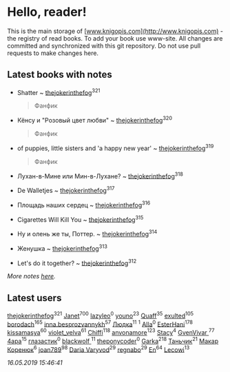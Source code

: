 # Hello, reader!
This is the main storage of [www.knigopis.com](http://www.knigopis.com) - the registry of read books.
To add your book use www-site. All changes are committed and synchronized with this git repository.
Do not use pull requests to make changes here.


## Latest books with notes
* Shatter ~ [thejokerinthefog](users/317/317244423-vkontakte)<sup>321</sup>
    > Фанфик

* Кёнсу и "Розовый цвет любви" ~ [thejokerinthefog](users/317/317244423-vkontakte)<sup>320</sup>
    > Фанфик

* of puppies, little sisters and 'a happy new year' ~ [thejokerinthefog](users/317/317244423-vkontakte)<sup>319</sup>
    > Фанфик

* Лухан-в-Мине или Мин-в-Лухане? ~ [thejokerinthefog](users/317/317244423-vkontakte)<sup>318</sup>

* Dе Walletjes ~ [thejokerinthefog](users/317/317244423-vkontakte)<sup>317</sup>

* Площадь наших сердец ~ [thejokerinthefog](users/317/317244423-vkontakte)<sup>316</sup>

* Cigarettes Will Kill You ~ [thejokerinthefog](users/317/317244423-vkontakte)<sup>315</sup>

* Ну и олень же ты, Поттер. ~ [thejokerinthefog](users/317/317244423-vkontakte)<sup>314</sup>

* Женушка ~ [thejokerinthefog](users/317/317244423-vkontakte)<sup>313</sup>

* Let's do it together? ~ [thejokerinthefog](users/317/317244423-vkontakte)<sup>312</sup>


_More notes [here](latest_books_with_notes.md)._


## Latest users
[thejokerinthefog](users/317/317244423-vkontakte)<sup>321</sup> 
[Janet](users/108/108113656204404967440-google)<sup>700</sup> 
[lazyleo](users/116/116845519572391639637-google)<sup>0</sup> 
[youno](users/302/302928912-vkontakte)<sup>23</sup> 
[Quaff](users/122/12267158-vkontakte)<sup>35</sup> 
[exulted](users/100/100599204551896265722-google)<sup>105</sup> 
[borodach](users/157/15706320-vkontakte)<sup>165</sup> 
[inna.besprozvannykh](users/733/73323849-yandex)<sup>57</sup> 
[Людка](users/111/111038749-vkontakte)<sup>11</sup> 
[](users/114/114792281744850455512-google)<sup>1</sup> 
[Alla](users/103/103352250712959229257-google)<sup>0</sup> 
[EsterHani](users/305/30558181-vkontakte)<sup>178</sup> 
[kissamasya](users/684/68439978-vkontakte)<sup>60</sup> 
[violet_velva](users/116/116961712580551399099-google)<sup>61</sup> 
[Chiffi](users/105/105831994080785626680-google)<sup>118</sup> 
[anvonamore](users/595/5957175-vkontakte)<sup>123</sup> 
[Stacy](users/309/30902475-vkontakte)<sup>4</sup> 
[GvenVivar ](users/158/158266434925901-facebook)<sup>77</sup> 
[4apa](users/117/117392596378069249667-google)<sup>15</sup> 
[глазастик](users/115/115257673890455357280-google)<sup>0</sup> 
[blackwolf ](users/236/236639644-vkontakte)<sup>11</sup> 
[theponycoder](users/195/195144442-vkontakte)<sup>0</sup> 
[Garka](users/115/115753719718250012620-google)<sup>218</sup> 
[Таньчик](users/209/2096581563762610-facebook)<sup>21</sup> 
[Макар Коренюк](users/126/126368737-vkontakte)<sup>6</sup> 
[joan789](users/240/2401650-vkontakte)<sup>98</sup> 
[Daria Varyvod](users/829/829893410524253-facebook)<sup>29</sup> 
[regnabo](users/870/870059322-yandex)<sup>29</sup> 
[En](users/333/333646551-vkontakte)<sup>64</sup> 
[Lecowi](users/521/521873425-vkontakte)<sup>13</sup> 


_16.05.2019 15:46:41_
